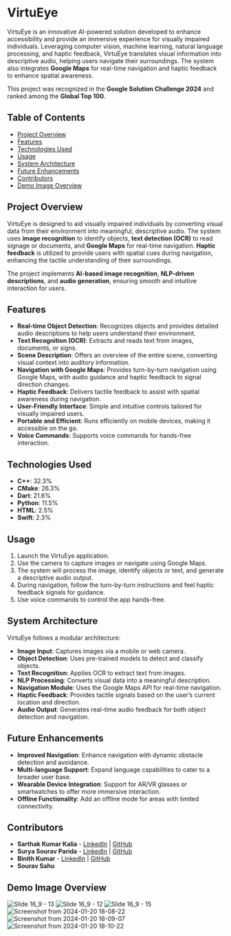 # VirtuEye

VirtuEye is an innovative AI-powered solution developed to enhance accessibility and provide an immersive experience for visually impaired individuals. Leveraging computer vision, machine learning, natural language processing, and haptic feedback, VirtuEye translates visual information into descriptive audio, helping users navigate their surroundings. The system also integrates **Google Maps** for real-time navigation and haptic feedback to enhance spatial awareness.

This project was recognized in the **Google Solution Challenge 2024** and ranked among the **Global Top 100**.

## Table of Contents
- [Project Overview](#project-overview)
- [Features](#features)
- [Technologies Used](#technologies-used)
- [Usage](#usage)
- [System Architecture](#system-architecture)
- [Future Enhancements](#future-enhancements)
- [Contributors](#contributors)
- [Demo Image Overview](#image)

## Project Overview
VirtuEye is designed to aid visually impaired individuals by converting visual data from their environment into meaningful, descriptive audio. The system uses **image recognition** to identify objects, **text detection (OCR)** to read signage or documents, and **Google Maps** for real-time navigation. **Haptic feedback** is utilized to provide users with spatial cues during navigation, enhancing the tactile understanding of their surroundings.

The project implements **AI-based image recognition**, **NLP-driven descriptions**, and **audio generation**, ensuring smooth and intuitive interaction for users.

## Features
- **Real-time Object Detection**: Recognizes objects and provides detailed audio descriptions to help users understand their environment.
- **Text Recognition (OCR)**: Extracts and reads text from images, documents, or signs.
- **Scene Description**: Offers an overview of the entire scene, converting visual context into auditory information.
- **Navigation with Google Maps**: Provides turn-by-turn navigation using Google Maps, with audio guidance and haptic feedback to signal direction changes.
- **Haptic Feedback**: Delivers tactile feedback to assist with spatial awareness during navigation.
- **User-Friendly Interface**: Simple and intuitive controls tailored for visually impaired users.
- **Portable and Efficient**: Runs efficiently on mobile devices, making it accessible on the go.
- **Voice Commands**: Supports voice commands for hands-free interaction.

## Technologies Used
- **C++**: 32.3%
- **CMake**: 26.3%
- **Dart**: 21.6%
- **Python**: 11.5%
- **HTML**: 2.5%
- **Swift**: 2.3%

## Usage
1. Launch the VirtuEye application.
2. Use the camera to capture images or navigate using Google Maps.
3. The system will process the image, identify objects or text, and generate a descriptive audio output.
4. During navigation, follow the turn-by-turn instructions and feel haptic feedback signals for guidance.
5. Use voice commands to control the app hands-free.

## System Architecture
VirtuEye follows a modular architecture:
- **Image Input**: Captures images via a mobile or web camera.
- **Object Detection**: Uses pre-trained models to detect and classify objects.
- **Text Recognition**: Applies OCR to extract text from images.
- **NLP Processing**: Converts visual data into a meaningful description.
- **Navigation Module**: Uses the Google Maps API for real-time navigation.
- **Haptic Feedback**: Provides tactile signals based on the user’s current location and direction.
- **Audio Output**: Generates real-time audio feedback for both object detection and navigation.

## Future Enhancements
- **Improved Navigation**: Enhance navigation with dynamic obstacle detection and avoidance.
- **Multi-language Support**: Expand language capabilities to cater to a broader user base.
- **Wearable Device Integration**: Support for AR/VR glasses or smartwatches to offer more immersive interaction.
- **Offline Functionality**: Add an offline mode for areas with limited connectivity.

## Contributors
- **Sarthak Kumar Kalia** - [LinkedIn](https://www.linkedin.com/in/sarthak-kalia/) | [GitHub](https://github.com/sarthakkalia)
- **Surya Sourav Parida** - [LinkedIn](https://www.linkedin.com/in/suryaparida/) | [GitHub](https://github.com/Surya-sourav)
- **Binith Kumar** - [LinkedIn](https://www.linkedin.com/in/binith-kumar/) | [GitHub](https://github.com/Nikkhil0646)
- **Sourav Sahu**

## Demo Image Overview
![Slide 16_9 - 13](https://github.com/Surya-sourav/VirtuEye/assets/125463872/dfddab68-3aa5-4dc0-b926-48c7671a59bc)
![Slide 16_9 - 12](https://github.com/Surya-sourav/VirtuEye/assets/125463872/875352d6-73b3-499f-8f1e-83436b7c33eb)
![Slide 16_9 - 15](https://github.com/Surya-sourav/VirtuEye/assets/125463872/4cbb0a09-47b1-4a13-a157-cafa22b9293a)
![Screenshot from 2024-01-20 18-08-22](https://github.com/Surya-sourav/VirtuEye/assets/125463872/317561e6-83ab-49fc-a685-c2b62c623375)
![Screenshot from 2024-01-20 18-09-07](https://github.com/Surya-sourav/VirtuEye/assets/125463872/9278769f-02ad-4ece-a4a9-42e9be3f7ef4)
![Screenshot from 2024-01-20 18-10-22](https://github.com/Surya-sourav/VirtuEye/assets/125463872/54c7481a-6b2a-4d7b-a0ab-d1f47b5c7aa0)

